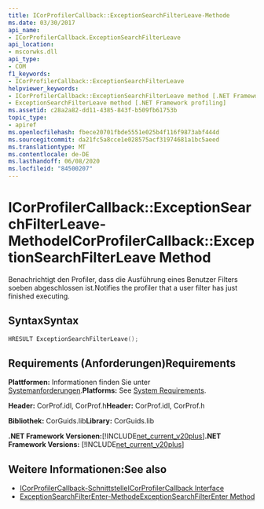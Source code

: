 ```yaml
---
title: ICorProfilerCallback::ExceptionSearchFilterLeave-Methode
ms.date: 03/30/2017
api_name:
- ICorProfilerCallback.ExceptionSearchFilterLeave
api_location:
- mscorwks.dll
api_type:
- COM
f1_keywords:
- ICorProfilerCallback::ExceptionSearchFilterLeave
helpviewer_keywords:
- ICorProfilerCallback::ExceptionSearchFilterLeave method [.NET Framework profiling]
- ExceptionSearchFilterLeave method [.NET Framework profiling]
ms.assetid: c28a2a82-dd11-4385-843f-b509fb61753b
topic_type:
- apiref
ms.openlocfilehash: fbece20701fbde5551e025b4f116f9873abf444d
ms.sourcegitcommit: da21fc5a8cce1e028575acf31974681a1bc5aeed
ms.translationtype: MT
ms.contentlocale: de-DE
ms.lasthandoff: 06/08/2020
ms.locfileid: "84500207"
---
```

# <a name="icorprofilercallbackexceptionsearchfilterleave-method"></a><span data-ttu-id="c1057-102">ICorProfilerCallback::ExceptionSearchFilterLeave-Methode</span><span class="sxs-lookup"><span data-stu-id="c1057-102">ICorProfilerCallback::ExceptionSearchFilterLeave Method</span></span>
<span data-ttu-id="c1057-103">Benachrichtigt den Profiler, dass die Ausführung eines Benutzer Filters soeben abgeschlossen ist.</span><span class="sxs-lookup"><span data-stu-id="c1057-103">Notifies the profiler that a user filter has just finished executing.</span></span>  
  
## <a name="syntax"></a><span data-ttu-id="c1057-104">Syntax</span><span class="sxs-lookup"><span data-stu-id="c1057-104">Syntax</span></span>  
  
```cpp  
HRESULT ExceptionSearchFilterLeave();  
```  
  
## <a name="requirements"></a><span data-ttu-id="c1057-105">Requirements (Anforderungen)</span><span class="sxs-lookup"><span data-stu-id="c1057-105">Requirements</span></span>  
 <span data-ttu-id="c1057-106">**Plattformen:** Informationen finden Sie unter [Systemanforderungen](../../get-started/system-requirements.md).</span><span class="sxs-lookup"><span data-stu-id="c1057-106">**Platforms:** See [System Requirements](../../get-started/system-requirements.md).</span></span>  
  
 <span data-ttu-id="c1057-107">**Header:** CorProf.idl, CorProf.h</span><span class="sxs-lookup"><span data-stu-id="c1057-107">**Header:** CorProf.idl, CorProf.h</span></span>  
  
 <span data-ttu-id="c1057-108">**Bibliothek:** CorGuids.lib</span><span class="sxs-lookup"><span data-stu-id="c1057-108">**Library:** CorGuids.lib</span></span>  
  
 <span data-ttu-id="c1057-109">**.NET Framework Versionen:**[!INCLUDE[net_current_v20plus](../../../../includes/net-current-v20plus-md.md)]</span><span class="sxs-lookup"><span data-stu-id="c1057-109">**.NET Framework Versions:** [!INCLUDE[net_current_v20plus](../../../../includes/net-current-v20plus-md.md)]</span></span>  
  
## <a name="see-also"></a><span data-ttu-id="c1057-110">Weitere Informationen:</span><span class="sxs-lookup"><span data-stu-id="c1057-110">See also</span></span>

- [<span data-ttu-id="c1057-111">ICorProfilerCallback-Schnittstelle</span><span class="sxs-lookup"><span data-stu-id="c1057-111">ICorProfilerCallback Interface</span></span>](icorprofilercallback-interface.md)
- [<span data-ttu-id="c1057-112">ExceptionSearchFilterEnter-Methode</span><span class="sxs-lookup"><span data-stu-id="c1057-112">ExceptionSearchFilterEnter Method</span></span>](icorprofilercallback-exceptionsearchfilterenter-method.md)
